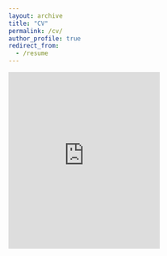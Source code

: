 ```yaml
---
layout: archive
title: "CV"
permalink: /cv/
author_profile: true
redirect_from:
  - /resume
---
```


<embed src="https://rmcglass.github.io/files/McGlassonCV_July20_2021.pdf" type="application/pdf" height="350"/>
